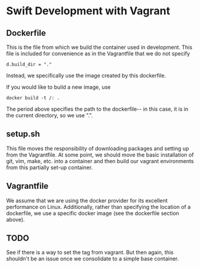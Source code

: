 # Swift Development with Vagrant

## Dockerfile
This is the file from which we build the container used in development.
This file is included for convenience
as in the Vagrantfile that we do not specify
<p><code>d.build_dir = "."</code></p>
Instead, we specifically use the image created by this dockerfile.

If you would like to build a new image,
use
<p><code>docker build -t <username>/<imagename>:<tag> .</code></p>
The period above specifies the path to the dockerfile--
in this case, it is in the current directory,
so we use ".".

## setup.sh
This file moves the responsibility of downloading packages and setting up
from the Vagrantfile.
At some point, we should move the basic installation of git, vim, make, etc.
into a container and then build our vagrant environments
from this partially set-up container.

## Vagrantfile
We assume that we are using the docker provider for its excellent performance on Linux.
Additionally, rather than specifying the location of a dockerfile,
we use a specific docker image (see the dockerfile section above).

## TODO
See if there is a way to set the tag from vagrant.
But then again, this shouldn't be an issue
once we consolidate to a simple base container.
